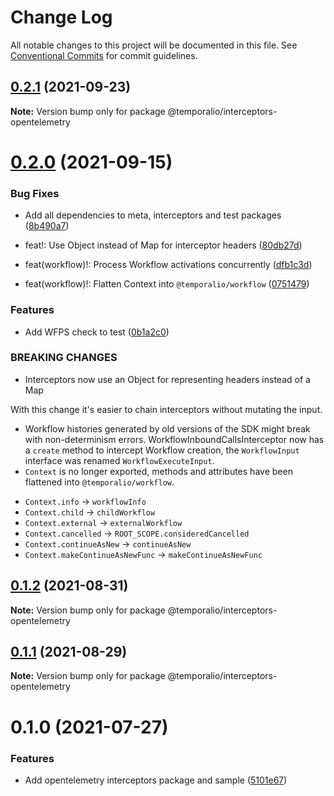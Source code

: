 # Change Log

All notable changes to this project will be documented in this file.
See [Conventional Commits](https://conventionalcommits.org) for commit guidelines.

## [0.2.1](https://github.com/temporalio/sdk-node/compare/@temporalio/interceptors-opentelemetry@0.2.0...@temporalio/interceptors-opentelemetry@0.2.1) (2021-09-23)

**Note:** Version bump only for package @temporalio/interceptors-opentelemetry





# [0.2.0](https://github.com/temporalio/sdk-node/compare/@temporalio/interceptors-opentelemetry@0.1.2...@temporalio/interceptors-opentelemetry@0.2.0) (2021-09-15)


### Bug Fixes

* Add all dependencies to meta, interceptors and test packages ([8b490a7](https://github.com/temporalio/sdk-node/commit/8b490a725f51b9f1222248457fe3b7c2546e0921))


* feat!: Use Object instead of Map for interceptor headers ([80db27d](https://github.com/temporalio/sdk-node/commit/80db27d62bad78a71352cdc5db2b9ca49b9d1062))
* feat(workflow)!: Process Workflow activations concurrently ([dfb1c3d](https://github.com/temporalio/sdk-node/commit/dfb1c3dfc7eace3e8ec5d3776b4f671f6633bc57))
* feat(workflow)!: Flatten Context into `@temporalio/workflow` ([0751479](https://github.com/temporalio/sdk-node/commit/07514796df723328f870fe0d64702f928092608c))


### Features

* Add WFPS check to test ([0b1a2c0](https://github.com/temporalio/sdk-node/commit/0b1a2c035da5ba60213df2fdb6dd186733ca8d38))


### BREAKING CHANGES

* Interceptors now use an Object for representing headers
instead of a Map

With this change it's easier to chain interceptors without mutating the
input.
* Workflow histories generated by old versions of the SDK
might break with non-determinism errors.
WorkflowInboundCallsInterceptor now has a `create` method to intercept
Workflow creation, the `WorkflowInput` interface was renamed
`WorkflowExecuteInput`.
* `Context` is no longer exported, methods and attributes
have been flattened into `@temporalio/workflow`.
- `Context.info` -> `workflowInfo`
- `Context.child` -> `childWorkflow`
- `Context.external` -> `externalWorkflow`
- `Context.cancelled` -> `ROOT_SCOPE.consideredCancelled`
- `Context.continueAsNew` -> `continueAsNew`
- `Context.makeContinueAsNewFunc` -> `makeContinueAsNewFunc`





## [0.1.2](https://github.com/temporalio/sdk-node/compare/@temporalio/interceptors-opentelemetry@0.1.1...@temporalio/interceptors-opentelemetry@0.1.2) (2021-08-31)

**Note:** Version bump only for package @temporalio/interceptors-opentelemetry





## [0.1.1](https://github.com/temporalio/sdk-node/compare/@temporalio/interceptors-opentelemetry@0.1.0...@temporalio/interceptors-opentelemetry@0.1.1) (2021-08-29)

**Note:** Version bump only for package @temporalio/interceptors-opentelemetry





# 0.1.0 (2021-07-27)


### Features

* Add opentelemetry interceptors package and sample ([5101e67](https://github.com/temporalio/sdk-node/commit/5101e67273cd4fdb92d2e6696e836999d9596db1))
